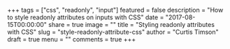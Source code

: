 +++
tags = ["css", "readonly", "input"]
featured = false
description = "How to style readonly attributes on inputs with CSS"
date = "2017-08-15T00:00:00"
share = true
image = ""
title = "Styling readonly attributes with CSS"
slug = "style-readonly-attribute-css"
author = "Curtis Timson"
draft = true
menu = ""
comments = true
+++
